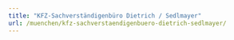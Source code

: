 ```yaml
---
title: "KFZ-Sachverständigenbüro Dietrich / Sedlmayer"
url: /muenchen/kfz-sachverstaendigenbuero-dietrich-sedlmayer/
---
```

